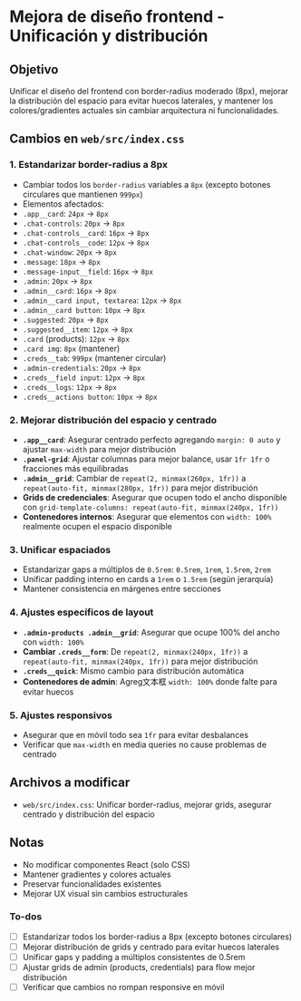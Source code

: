 <!-- 1d53684f-ad5f-4f60-a208-fbe9e9b1a8a0 0942bf72-915f-4107-81fe-c7822aa71fae -->
# Mejora de diseño frontend - Unificación y distribución

## Objetivo

Unificar el diseño del frontend con border-radius moderado (8px), mejorar la distribución del espacio para evitar huecos laterales, y mantener los colores/gradientes actuales sin cambiar arquitectura ni funcionalidades.

## Cambios en `web/src/index.css`

### 1. Estandarizar border-radius a 8px

- Cambiar todos los `border-radius` variables a `8px` (excepto botones circulares que mantienen `999px`)
- Elementos afectados:
- `.app__card`: `24px` → `8px`
- `.chat-controls`: `20px` → `8px`
- `.chat-controls__card`: `16px` → `8px`
- `.chat-controls__code`: `12px` → `8px`
- `.chat-window`: `20px` → `8px`
- `.message`: `18px` → `8px`
- `.message-input__field`: `16px` → `8px`
- `.admin`: `20px` → `8px`
- `.admin__card`: `16px` → `8px`
- `.admin__card input, textarea`: `12px` → `8px`
- `.admin__card button`: `10px` → `8px`
- `.suggested`: `20px` → `8px`
- `.suggested__item`: `12px` → `8px`
- `.card` (products): `12px` → `8px`
- `.card img`: `8px` (mantener)
- `.creds__tab`: `999px` (mantener circular)
- `.admin-credentials`: `20px` → `8px`
- `.creds__field input`: `12px` → `8px`
- `.creds__logs`: `12px` → `8px`
- `.creds__actions button`: `10px` → `8px`

### 2. Mejorar distribución del espacio y centrado

- **`.app__card`**: Asegurar centrado perfecto agregando `margin: 0 auto` y ajustar `max-width` para mejor distribución
- **`.panel-grid`**: Ajustar columnas para mejor balance, usar `1fr 1fr` o fracciones más equilibradas
- **`.admin__grid`**: Cambiar de `repeat(2, minmax(260px, 1fr))` a `repeat(auto-fit, minmax(280px, 1fr))` para mejor distribución
- **Grids de credenciales**: Asegurar que ocupen todo el ancho disponible con `grid-template-columns: repeat(auto-fit, minmax(240px, 1fr))`
- **Contenedores internos**: Asegurar que elementos con `width: 100%` realmente ocupen el espacio disponible

### 3. Unificar espaciados

- Estandarizar gaps a múltiplos de `0.5rem`: `0.5rem`, `1rem`, `1.5rem`, `2rem`
- Unificar padding interno en cards a `1rem` o `1.5rem` (según jerarquía)
- Mantener consistencia en márgenes entre secciones

### 4. Ajustes específicos de layout

- **`.admin-products .admin__grid`**: Asegurar que ocupe 100% del ancho con `width: 100%`
- **Cambiar `.creds__form`**: De `repeat(2, minmax(240px, 1fr))` a `repeat(auto-fit, minmax(240px, 1fr))` para mejor distribución
- **`.creds__quick`**: Mismo cambio para distribución automática
- **Contenedores de admin**: Agreg文本框 `width: 100%` donde falte para evitar huecos

### 5. Ajustes responsivos

- Asegurar que en móvil todo sea `1fr` para evitar desbalances
- Verificar que `max-width` en media queries no cause problemas de centrado

## Archivos a modificar

- `web/src/index.css`: Unificar border-radius, mejorar grids, asegurar centrado y distribución del espacio

## Notas

- No modificar componentes React (solo CSS)
- Mantener gradientes y colores actuales
- Preservar funcionalidades existentes
- Mejorar UX visual sin cambios estructurales

### To-dos

- [ ] Estandarizar todos los border-radius a 8px (excepto botones circulares)
- [ ] Mejorar distribución de grids y centrado para evitar huecos laterales
- [ ] Unificar gaps y padding a múltiplos consistentes de 0.5rem
- [ ] Ajustar grids de admin (products, credentials) para flow mejor distribución
- [ ] Verificar que cambios no rompan responsive en móvil